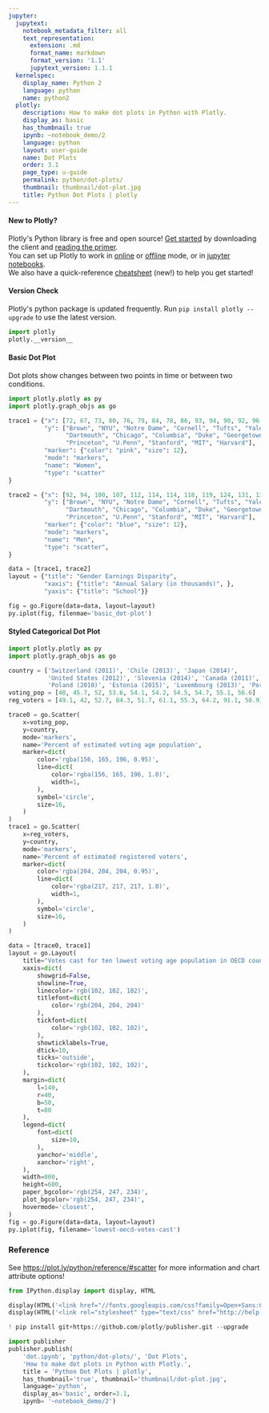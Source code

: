 ```yaml
---
jupyter:
  jupytext:
    notebook_metadata_filter: all
    text_representation:
      extension: .md
      format_name: markdown
      format_version: '1.1'
      jupytext_version: 1.1.1
  kernelspec:
    display_name: Python 2
    language: python
    name: python2
  plotly:
    description: How to make dot plots in Python with Plotly.
    display_as: basic
    has_thumbnail: true
    ipynb: ~notebook_demo/2
    language: python
    layout: user-guide
    name: Dot Plots
    order: 3.1
    page_type: u-guide
    permalink: python/dot-plots/
    thumbnail: thumbnail/dot-plot.jpg
    title: Python Dot Plots | plotly
---
```


#### New to Plotly?
Plotly's Python library is free and open source! [Get started](https://plot.ly/python/getting-started/) by downloading the client and [reading the primer](https://plot.ly/python/getting-started/).
<br>You can set up Plotly to work in [online](https://plot.ly/python/getting-started/#initialization-for-online-plotting) or [offline](https://plot.ly/python/getting-started/#initialization-for-offline-plotting) mode, or in [jupyter notebooks](https://plot.ly/python/getting-started/#start-plotting-online).
<br>We also have a quick-reference [cheatsheet](https://images.plot.ly/plotly-documentation/images/python_cheat_sheet.pdf) (new!) to help you get started!
#### Version Check
Plotly's python package is updated frequently. Run `pip install plotly --upgrade` to use the latest version.

```python
import plotly
plotly.__version__
```

#### Basic Dot Plot
Dot plots show changes between two points in time or between two conditions.

```python
import plotly.plotly as py
import plotly.graph_objs as go

trace1 = {"x": [72, 67, 73, 80, 76, 79, 84, 78, 86, 93, 94, 90, 92, 96, 94, 112],
          "y": ["Brown", "NYU", "Notre Dame", "Cornell", "Tufts", "Yale",
                "Dartmouth", "Chicago", "Columbia", "Duke", "Georgetown",
                "Princeton", "U.Penn", "Stanford", "MIT", "Harvard"],
          "marker": {"color": "pink", "size": 12},
          "mode": "markers",
          "name": "Women",
          "type": "scatter"
}

trace2 = {"x": [92, 94, 100, 107, 112, 114, 114, 118, 119, 124, 131, 137, 141, 151, 152, 165],
          "y": ["Brown", "NYU", "Notre Dame", "Cornell", "Tufts", "Yale",
                "Dartmouth", "Chicago", "Columbia", "Duke", "Georgetown",
                "Princeton", "U.Penn", "Stanford", "MIT", "Harvard"],
          "marker": {"color": "blue", "size": 12},
          "mode": "markers",
          "name": "Men",
          "type": "scatter",
}

data = [trace1, trace2]
layout = {"title": "Gender Earnings Disparity",
          "xaxis": {"title": "Annual Salary (in thousands)", },
          "yaxis": {"title": "School"}}

fig = go.Figure(data=data, layout=layout)
py.iplot(fig, filenmae='basic_dot-plot')
```

#### Styled Categorical Dot Plot

```python
import plotly.plotly as py
import plotly.graph_objs as go

country = ['Switzerland (2011)', 'Chile (2013)', 'Japan (2014)',
           'United States (2012)', 'Slovenia (2014)', 'Canada (2011)',
           'Poland (2010)', 'Estonia (2015)', 'Luxembourg (2013)', 'Portugal (2011)']
voting_pop = [40, 45.7, 52, 53.6, 54.1, 54.2, 54.5, 54.7, 55.1, 56.6]
reg_voters = [49.1, 42, 52.7, 84.3, 51.7, 61.1, 55.3, 64.2, 91.1, 58.9]

trace0 = go.Scatter(
    x=voting_pop,
    y=country,
    mode='markers',
    name='Percent of estimated voting age population',
    marker=dict(
        color='rgba(156, 165, 196, 0.95)',
        line=dict(
            color='rgba(156, 165, 196, 1.0)',
            width=1,
        ),
        symbol='circle',
        size=16,
    )
)
trace1 = go.Scatter(
    x=reg_voters,
    y=country,
    mode='markers',
    name='Percent of estimated registered voters',
    marker=dict(
        color='rgba(204, 204, 204, 0.95)',
        line=dict(
            color='rgba(217, 217, 217, 1.0)',
            width=1,
        ),
        symbol='circle',
        size=16,
    )
)

data = [trace0, trace1]
layout = go.Layout(
    title="Votes cast for ten lowest voting age population in OECD countries",
    xaxis=dict(
        showgrid=False,
        showline=True,
        linecolor='rgb(102, 102, 102)',
        titlefont=dict(
            color='rgb(204, 204, 204)'
        ),
        tickfont=dict(
            color='rgb(102, 102, 102)',
        ),
        showticklabels=True,
        dtick=10,
        ticks='outside',
        tickcolor='rgb(102, 102, 102)',
    ),
    margin=dict(
        l=140,
        r=40,
        b=50,
        t=80
    ),
    legend=dict(
        font=dict(
            size=10,
        ),
        yanchor='middle',
        xanchor='right',
    ),
    width=800,
    height=600,
    paper_bgcolor='rgb(254, 247, 234)',
    plot_bgcolor='rgb(254, 247, 234)',
    hovermode='closest',
)
fig = go.Figure(data=data, layout=layout)
py.iplot(fig, filename='lowest-oecd-votes-cast')
```

### Reference


See https://plot.ly/python/reference/#scatter for more information and chart attribute options!

```python
from IPython.display import display, HTML

display(HTML('<link href="//fonts.googleapis.com/css?family=Open+Sans:600,400,300,200|Inconsolata|Ubuntu+Mono:400,700" rel="stylesheet" type="text/css" />'))
display(HTML('<link rel="stylesheet" type="text/css" href="http://help.plot.ly/documentation/all_static/css/ipython-notebook-custom.css">'))

! pip install git+https://github.com/plotly/publisher.git --upgrade

import publisher
publisher.publish(
    'dot.ipynb', 'python/dot-plots/', 'Dot Plots',
    'How to make dot plots in Python with Plotly.',
    title = 'Python Dot Plots | plotly',
    has_thumbnail='true', thumbnail='thumbnail/dot-plot.jpg',
    language='python',
    display_as='basic', order=3.1,
    ipynb= '~notebook_demo/2')
```

```python

```
